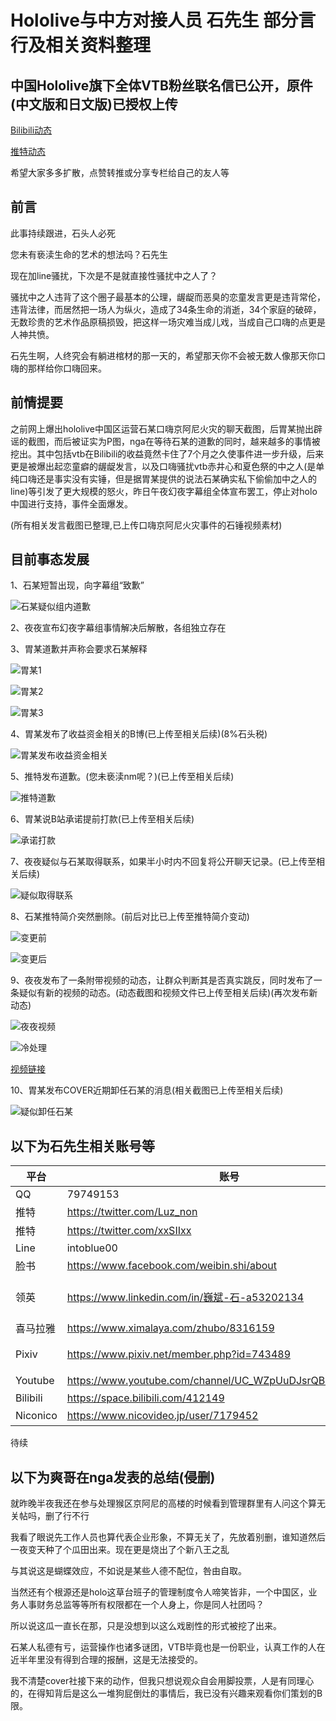 # Hololive与中方对接人员 石先生 部分言行及相关资料整理
## 中国Hololive旗下全体VTB粉丝联名信已公开，原件(中文版和日文版)已授权上传
[Bilibili动态](https://www.bilibili.com/read/cv3120762)

[推特动态](https://twitter.com/kiryubatora/status/1152545842273800192)

希望大家多多扩散，点赞转推或分享专栏给自己的友人等


## 前言

此事持续跟进，石头人必死

您未有亵渎生命的艺术的想法吗？石先生

现在加line骚扰，下次是不是就直接性骚扰中之人了？

骚扰中之人违背了这个圈子最基本的公理，龌龊而恶臭的恋童发言更是违背常伦，违背法律，而居然把一场人为纵火，造成了34条生命的消逝，34个家庭的破碎，无数珍贵的艺术作品原稿损毁，把这样一场灾难当成儿戏，当成自己口嗨的点更是人神共愤。

石先生啊，人终究会有躺进棺材的那一天的，希望那天你不会被无数人像那天你口嗨的那样给你口嗨回来。

## 前情提要

之前网上爆出hololive中国区运营石某口嗨京阿尼火灾的聊天截图，后胃某抛出辟谣的截图，而后被证实为P图，nga在等待石某的道歉的同时，越来越多的事情被挖出。其中包括vtb在Bilibili的收益竟然卡住了7个月之久使事件进一步升级，后来更是被爆出起恋童癖的龌龊发言，以及口嗨骚扰vtb赤井心和夏色祭的中之人(是单纯口嗨还是事实没有实锤，但是据胃某提供的说法石某确实私下偷偷加中之人的line)等引发了更大规模的怒火，昨日午夜幻夜字幕组全体宣布罢工，停止对holo中国进行支持，事件全面爆发。

(所有相关发言截图已整理,已上传口嗨京阿尼火灾事件的石锤视频素材)

## 目前事态发展

1、石某短暂出现，向字幕组“致歉”

![石某疑似组内道歉](相关后续/[聊天截图]石某疑似组内道歉.jpg)

2、夜夜宣布幻夜字幕组事情解决后解散，各组独立存在

3、胃某道歉并声称会要求石某解释

![胃某1](相关人员的致歉/胃某.jpg)

![胃某2](相关人员的致歉/胃某2.jpg)

![胃某3](相关人员的致歉/胃某道歉3和相关解释.png)

4、胃某发布了收益资金相关的B博(已上传至相关后续)(8%石头税)

![胃某发布收益资金相关](相关后续/[动态]7月20日9点未知分-胃动态说明资金克扣问题.jpg)

5、推特发布道歉。(您未亵渎nm呢？)(已上传至相关后续)

![推特道歉](相关后续/[道歉]石某推特道歉.jpg)

6、胃某说B站承诺提前打款(已上传至相关后续)

![承诺打款](相关后续/[评论]承诺打款.png)

7、夜夜疑似与石某取得联系，如果半小时内不回复将公开聊天记录。(已上传至相关后续)

![疑似取得联系](相关后续/[动态]7月20日13点未知分-夜夜动态表示与石取得联系.jpg)

8、石某推特简介突然删除。(前后对比已上传至推特简介变动)

![变更前](推特简介变动/推特更改前.jpg)

![变更后](推特简介变动/推特更改后.jpg)

9、夜夜发布了一条附带视频的动态，让群众判断其是否真实跳反，同时发布了一条疑似有新的视频的动态。(动态截图和视频文件已上传至相关后续)(再次发布新动态)

![夜夜视频](相关后续/[动态]7月20日13点未知分-夜夜证明与石取得联系.png)

![冷处理](相关后续/[截图]一夜过后冷处理.jpg)

[视频链接](https://vc.bilibili.com/video/2362330)

10、胃某发布COVER近期卸任石某的消息(相关截图已上传至相关后续)

![疑似卸任石某](相关后续/[动态]7月20日14点未知分-石某卸任_存疑.png)

## 以下为石先生相关账号等

| 平台 | 账号     | 注   |
| ---- | -------- | ---- |
| QQ  | 79749153 |      |
| 推特 |    https://twitter.com/Luz_non     |   @Luz_non   |
| 推特 |    https://twitter.com/xxSIIxx     |   @xxSIIxx   |
| Line |      intoblue00   |      |
|  脸书   |    https://www.facebook.com/weibin.shi/about    |   石巍斌   |
|  领英   |     https://www.linkedin.com/in/巍斌-石-a53202134     |     石巍斌 (Seki Gihin) |
|  喜马拉雅   |   https://www.ximalaya.com/zhubo/8316159       |   intoblue00   |
|  Pixiv   |    https://www.pixiv.net/member.php?id=743489      |    いしなぎ@夜更かし  |
|  Youtube   |  https://www.youtube.com/channel/UC_WZpUuDJsrQBk8pSYWpDVg        |   石巍斌   |
| Bilibili |https://space.bilibili.com/412149 | ishinagi|
| Niconico | https://www.nicovideo.jp/user/7179452 | 石凪さん|

待续

## 以下为爽哥在nga发表的总结(侵删)

就昨晚半夜我还在参与处理猴区京阿尼的高楼的时候看到管理群里有人问这个算无关帖吗，删了行不行

我看了眼说先工作人员也算代表企业形象，不算无关了，先放着别删，谁知道然后一夜变天种了个瓜田出来。现在更是烧出了个新八王之乱

与其说这是蝴蝶效应，不如说是某些人德不配位，咎由自取。

当然还有个根源还是holo这草台班子的管理制度令人啼笑皆非，一个中国区，业务人事财务总监等等所有权限都在一个人身上，你是同人社团吗？

所以说这瓜一直长在那，只是没想到以这么戏剧性的形式被挖了出来。

石某人私德有亏，运营操作也诸多谜团，VTB毕竟也是一份职业，认真工作的人在近半年里没有得到合理的报酬，这是无法接受的。

我不清楚cover社接下来的动作，但我只想说观众自会用脚投票，人是有同理心的，在得知背后是这么一堆狗屁倒灶的事情后，我已没有兴趣来观看你们策划的B限。
